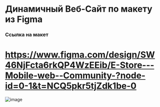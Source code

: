 # Динамичный Веб-Сайт по макету из Figma
### Ссылка на макет
# https://www.figma.com/design/SW46NjFcta6rkQP4WzEEib/E-Store---Mobile-web--Community-?node-id=0-1&t=NCQ5pkr5tjZdk1be-0

![image](![1](https://github.com/user-attachments/assets/0f113c38-640e-4a45-a0c3-628fc7b78919))
